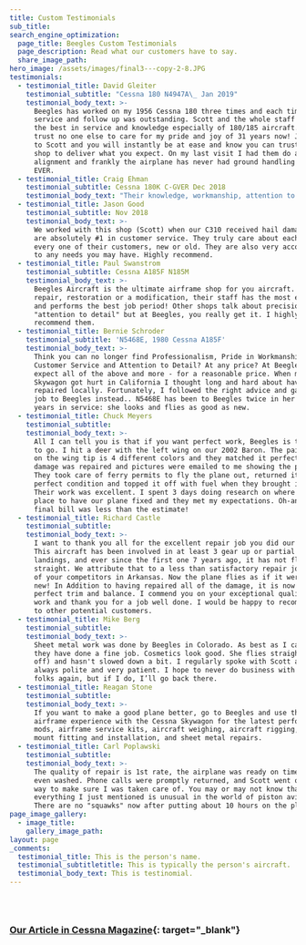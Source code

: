 ```yaml
---
title: Custom Testimonials
sub_title:
search_engine_optimization:
  page_title: Beegles Custom Testimonials
  page_description: Read what our customers have to say.
  share_image_path:
hero_image: /assets/images/final3---copy-2-8.JPG
testimonials:
  - testimonial_title: David Gleiter
    testimonial_subtitle: "Cessna 180 N4947A\_ Jan 2019"
    testimonial_body_text: >-
      Beegles has worked on my 1956 Cessna 180 three times and each time their
      service and follow up was outstanding. Scott and the whole staff represent
      the best in service and knowledge especially of 180/185 aircraft. I would
      trust no one else to care for my pride and joy of 31 years now! Just talk
      to Scott and you will instantly be at ease and know you can trust this
      shop to deliver what you expect. On my last visit I had them do a gear
      alignment and frankly the airplane has never had ground handling this good
      EVER.
  - testimonial_title: Craig Ehman
    testimonial_subtitle: Cessna 180K C-GVER Dec 2018
    testimonial_body_text: "Their knowledge, workmanship, attention to detail, and quality control are exceptional and second to none! Extremely high standards combined with decades of collective knowledge ensure that they do it right every time. This has made it a very pleasant and enjoyable experience for me over the multiple times that they have worked on my airplane.\_\n\nTheir customer service is over the top!"
  - testimonial_title: Jason Good
    testimonial_subtitle: Nov 2018
    testimonial_body_text: >-
      We worked with this shop (Scott) when our C310 received hail damage. They
      are absolutely #1 in customer service. They truly care about each and
      every one of their customers, new or old. They are also very accommodating
      to any needs you may have. Highly recommend.
  - testimonial_title: Paul Swanstrom
    testimonial_subtitle: Cessna A185F N185M
    testimonial_body_text: >-
      Beegles Aircraft is the ultimate airframe shop for you aircraft. Be it
      repair, restoration or a modification, their staff has the most experience
      and performs the best job period! Other shops talk about precision and/or
      "attention to detail" but at Beegles, you really get it. I highly
      recommend them.
  - testimonial_title: Bernie Schroder
    testimonial_subtitle: 'N5468E, 1980 Cessna A185F'
    testimonial_body_text: >-
      Think you can no longer find Professionalism, Pride in Workmanship, Great
      Customer Service and Attention to Detail? At any price? At Beegles you can
      expect all of the above and more - for a reasonable price. When my
      Skywagon got hurt in California I thought long and hard about having it
      repaired locally. Fortunately, I followed the right advice and gave the
      job to Beegles instead.. N5468E has been to Beegles twice in her 26-some
      years in service: she looks and flies as good as new.
  - testimonial_title: Chuck Meyers
    testimonial_subtitle:
    testimonial_body_text: >-
      All I can tell you is that if you want perfect work, Beegles is the place
      to go. I hit a deer with the left wing on our 2002 Baron. The paint scheme
      on the wing tip is 4 different colors and they matched it perfectly. The
      damage was repaired and pictures were emailed to me showing the progress.
      They took care of ferry permits to fly the plane out, returned it in
      perfect condition and topped it off with fuel when they brought it back.
      Their work was excellent. I spent 3 days doing research on where the best
      place to have our plane fixed and they met my expectations. Oh-and the
      final bill was less than the estimate!
  - testimonial_title: Richard Castle
    testimonial_subtitle:
    testimonial_body_text: >-
      I want to thank you all for the excellent repair job you did our Baron,
      This aircraft has been involved in at least 3 gear up or partial gear up
      landings, and ever since the first one 7 years ago, it has not flown
      straight. We attribute that to a less than satisfactory repair job by one
      of your competitors in Arkansas. Now the plane flies as if it were brand
      new! In Addition to having repaired all of the damage, it is now in
      perfect trim and balance. I commend you on your exceptional quality of
      work and thank you for a job well done. I would be happy to recommend you
      to other potential customers.
  - testimonial_title: Mike Berg
    testimonial_subtitle:
    testimonial_body_text: >-
      Sheet metal work was done by Beegles in Colorado. As best as I can tell,
      they have done a fine job. Cosmetics look good. She flies straight (hands
      off) and hasn't slowed down a bit. I regularly spoke with Scott and he was
      always polite and very patient. I hope to never do business with these
      folks again, but if I do, I’ll go back there.
  - testimonial_title: Reagan Stone
    testimonial_subtitle:
    testimonial_body_text: >-
      If you want to make a good plane better, go to Beegles and use their
      airframe experience with the Cessna Skywagon for the latest performance
      mods, airframe service kits, aircraft weighing, aircraft rigging, engine
      mount fitting and installation, and sheet metal repairs.
  - testimonial_title: Carl Poplawski
    testimonial_subtitle:
    testimonial_body_text: >-
      The quality of repair is 1st rate, the airplane was ready on time and was
      even washed. Phone calls were promptly returned, and Scott went out of his
      way to make sure I was taken care of. You may or may not know that
      everything I just mentioned is unusual in the world of piston aviation!
      There are no "squawks" now after putting about 10 hours on the plane.
page_image_gallery:
  - image_title:
    gallery_image_path:
layout: page
_comments:
  testimonial_title: This is the person's name.
  testimonial_subtitletitle: This is typically the person's aircraft.
  testimonial_body_text: This is testinomial.
---
```


### &nbsp;

### [Our Article in Cessna Magazine](http://viewer.zmags.com/publication/9128d279#/9128d279/36){: target="_blank"}

### &nbsp;